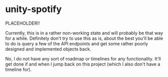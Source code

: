 # unity-spotify
PLACEHOLDER!!

Currently, this is in a rather non-working state and will probably be that way for a while. Definitely don't try to use this as is, about the best you'll be able to do is query a few of the API endpoints and get some rather poorly designed and implemented objects back.

No, I do not have any sort of roadmap or timelines for any functionality. It'll get done if and when I jump back on this project (which I also don't have a timeline for).
